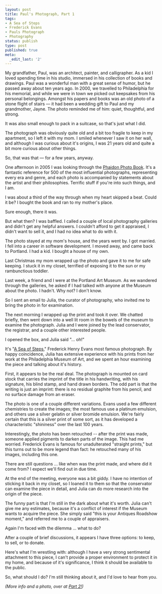 ```yaml
---
layout: post
title: Paul's Photograph, Part 1
tags:
- A Sea of Steps
- Frederick Evans
- Pauls Photograph
- Photography
status: publish
type: post
published: true
meta:
  _edit_last: '2'
---
```

My grandfather, Paul, was an architect, painter, and calligrapher. As a kid I loved spending time in his studio, immersed in his collection of books and drawings. Paul was a wonderful man with a great sense of humor, but he passed away about ten years ago. In 2000, we travelled to Philadelphia for his memorial, and while we were in town we picked out keepsakes from his personal belongings. Amongst his papers and books was an old photo of a stone flight of stairs — it had been a wedding gift to Paul and my grandmother, Jayne. The photo reminded me of him: quiet, thoughtful, and strong.

It was also small enough to pack in a suitcase, so that's just what I did.

The photograph was obviously quite old and a bit too fragile to keep in my apartment, so I left it with my mom. I smiled whenever I saw it on her wall, and although I was curious about it's origins, I was 21 years old and quite a bit more curious about other things.

So, that was that — for a few years, anyway.

One afternoon in 2005 I was looking through the <a href="http://www.phaidon.com/store/photography/the-photography-book-midi-format-9780714844886/">Phaidon Photo Book</a>. It's a fantastic reference for 500 of the most influential photographs, representing every era and genre, and each photo is accompanied by statements about the artist and their philosophies. Terrific stuff if you're into such things, and I am.

I was about a third of the way through when my heart skipped a beat. Could it be? I bought the book and ran to my mother's place.

Sure enough, there it was.

But what then? I was baffled. I called a couple of local photography galleries and didn't get any helpful answers. I couldn't afford to get it appraised, I didn't want to sell it, and I had no idea what to do with it.

The photo stayed at my mom's house, and the years went by. I got married. I fell into a career in software development. I moved away, and came back to Portland. I had a kid. I bought a house of my own.

Last Christmas my mom wrapped up the photo and gave it to me for safe keeping. I stuck it in my closet, terrified of exposing it to the sun or my rambunctious toddler.

Last week, a friend and I were at the Portland Art Museum. As we wandered through the galleries, he asked if I had talked with anyone at the Museum about the photo. I hadn't. Why not? I don't know.

So I sent an email to Julia, the curator of photography, who invited me to bring the photo in for examination.

The next morning I wrapped up the print and took it over. We chatted briefly, then went down into a well lit room in the bowels of the museum to examine the photograph. Julia and I were joined by the lead conservator, the registrar, and a couple other interested people.

I opened the box, and Julia said "... oh!"

It's "<a href="http://www.getty.edu/art/exhibitions/frederick_evans/255944ex1.html">A Sea of Steps</a>," Frederick Henry Evans most famous photograph. By happy coincidence, Julia has extensive experience with his prints from her work at the Philadelphia Museum of Art, and we spent an hour examining the piece and talking about it's history.

First, it appears to be the real deal. The photograph is mounted on card stock that carries the imprint of the title in his handwriting, with his signature, his blind stamp, and hand drawn borders. The odd part is that the writing is just an imprint: there is no residual graphite from his pencil, and no surface damage from an eraser.

The photo is one of a couple different variations. Evans used a few different chemistries to create the images; the most famous use a platinum emulsion, and others use a silver gelatin or silver bromide emulsion. We're fairly certain that this is a silver print of some sort, as it has developed a characteristic "shininess" over the last 100 years.

Interestingly, the photo has been retouched -- after the print was made, someone applied pigments to darken parts of the image. This had me worried. Frederick Evans is famous for unadulterated "straight prints," but this turns out to be more legend than fact: he retouched many of his images, including this one.

There are still questions ... like when was the print made, and where did it come from? I expect we'll find out in due time.

At the end of the meeting, everyone was a bit giddy. I have no intention of sticking it back in my closet, so I loaned it to them so that the conservator can examine the piece in detail, and Julia can do more research into the origin of the piece.

The funny part is that I'm still in the dark about what it's worth. Julia can't give me any estimates, because it's a conflict of interest if the Museum wants to acquire the piece. She simply said "this is your Antiques Roadshow moment," and referred me to a couple of appraisers.

Again I'm faced with the dilemma ... what to do?

After a couple of brief discussions, it appears I have three options: to keep, to sell, or to donate.

Here's what I'm wrestling with: although I have a very strong sentimental attachment to this piece, I can't provide a proper environment to protect it in my home, and because of it's significance, I think it should be available to the public.

So, what should I do? I'm still thinking about it, and I'd love to hear from you.

<em>(More info and a photo, over at <a href="http://peat.org/2010/12/23/pauls-photograph-part-2/">Part 2!</a>)</em>
